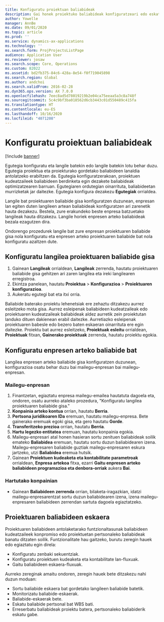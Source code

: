 ```yaml
---
title: Konfiguratu proiektuan baliabideak
description: Gai honek proiektuko baliabideak konfiguratzeari edo eskatzeari buruzko informazioa ematen du.
author: Yowelle
manager: AnnBe
ms.date: 09/01/2020
ms.topic: article
ms.prod: ''
ms.service: dynamics-ax-applications
ms.technology: ''
ms.search.form: ProjProjectsListPage
audience: Application User
ms.reviewer: josaw
ms.search.scope: Core, Operations
ms.custom: 82022
ms.assetid: bd2fb375-84c6-428a-8e54-f0f719045898
ms.search.region: Global
ms.author: andchoi
ms.search.validFrom: 2016-02-28
ms.dyn365.ops.version: AX 7.0.0
ms.openlocfilehash: 7eec8ad5d78019219b2e04ca75eeaa5a3c8a748f
ms.sourcegitcommit: 5c4c9bf3ba018562d6cb3443c01d550489c415fa
ms.translationtype: HT
ms.contentlocale: eu-ES
ms.lasthandoff: 10/16/2020
ms.locfileid: "4071208"
---
```

# <a name="set-up-project-resources"></a>Konfiguratu proiektuan baliabideak

[!include [banner](../includes/banner.md)]

Egutegia konfiguratu eta langile batekin edo langile batekin lotu behar duzu. Egutegia proiektua eta proiekturako gordetako baliabideen lanaldia antolatzeko erabiltzen da. Egutegia konfiguratzerakoan, proiektuen kudeatzaileek baliabideen berdinketa egin dezakete baliabideak optimizatzearen barruan. Egutegiaren ordutegian oinarrituta, baliabideetan murrizketak jar daitezke. Egutegia konfigura dezakezu **Egutegiak** orrialdea.

Langile bat proiektuaren baliabide gisa konfiguratzen duzunean, enpresan lan egiten duten langileen artean baliabideak konfiguratzen ari zarenetik hauta dezakezu. Bestela, zure erakundeko beste enpresa batzuetako langileak hauta ditzakezu. Langile horiek enpresen arteko baliabideak bezala ezagutzen dira.

Ondorengo prozedurek langile bat zure enpresan proiektuaren baliabide gisa nola konfiguratu eta enpresen arteko proiektuaren baliabide bat nola konfiguratu azaltzen dute.

## <a name="set-up-a-worker-as-a-project-resource"></a>Konfiguratu langilea proiektuaren baliabide gisa

1. Gainean **Langileak** orrialdean, **Langileak** zerrenda, hautatu proiektuaren baliabide gisa gehitzen ari zaren langilea eta ireki langilearen erregistroa.
2. Ekintza panelean, hautatu **Proiektua** &gt; **Konfigurazioa** &gt; **Proiektuaren konfigurazioa**.
3. Aukeratu egutegi bat eta itxi orria.

Baliabide baterako proiektu lehenetsiak ere zehaztu ditzakezu aurrez esleitzeko mota gisa. Aurrez esleipenak baliabideen kudeatzaileak edo proiektuaren kudeatzaileak baliabideak aldez aurretik zein proiektutan landuko dituen dakienean erabil daitezke. Aurretiazko esleipenak proiektuaren babesle edo bezero baten eskaeran oinarrituta ere egin daitezke. Proiektu bat aurrez esleitzeko, **Proiektuak esleitu** orrialdean, **Proiektuak** fitxan, **Gainerako proiektuak** zerrenda, hautatu proiektu egokia.

## <a name="set-up-an-intercompany-resource"></a>Konfiguratu enpresen arteko baliabide bat

Langilea enpresen arteko baliabide gisa konfiguratzen duzunean, konfigurazioa osatu behar duzu bai mailegu-enpresan bai mailegu-enpresan.

### <a name="in-the-lending-company"></a>Mailegu-enpresan

1. Finantzetan, egiaztatu enpresa mailegu-emailea hautatuta dagoela eta, ondoren, osatu aurreko ataleko prozedura, "Konfiguratu langilea proiektuaren baliabide gisa."
2. **Konpainia arteko kontua** orrian, hautatu **Berria**.
3. **Pertsona juridikoaren IDa** eremuan, hautatu mailegu-enpresa. Bete gainerako eremuak egoki gisa, eta gero hautatu **Gorde**.
4. **Transferitzeko prezioa** orrian, hautatu **Berria**.
5. **Hartu legezko entitatea** eremuan, hautatu konpainia egokia.
6. Mailegu-enpresari atal honen hasieran sortu zenituen baliabideak soilik emateko **Baliabidea** eremuan, hautatu sortu duzun baliabidearen izena. Mailegu-enpresaren baliabide guztiak mailegu-enpresaren eskura jartzeko, utzi **Baliabidea** eremua hutsik.
7. Gainean **Proiektuen kudeaketa eta kontabilitate parametroak** orrialdean, **Enpresa artekoa** fitxa, ezarri **Gaitu enpresen arteko baliabideen programazioa eta denbora-orriak** aukera **Bai**.

### <a name="in-the-borrowing-company"></a>Hartutako konpainian

- Gainean **Baliabideen zerrenda** orrian, bilaketa-iragazkian, idatzi mailegu-enpresarentzat sortu duzun baliabidearen izena, izena mailegu-enpresaren baliabideen zerrendan sartuta dagoela egiaztatzeko.

## <a name="request-project-resources"></a>Proiektuaren baliabideen eskaera
Proiektuaren baliabideen antolaketarako funtzionaltasunak baliabideen kudeatzaileek konpromiso edo proiektuetan pertsonaleko baliabideak banatu ditzaten soilik. Funtzionalitate hau gaitzeko, burutu zeregin hauek edo egiaztatu egin direla:

- Konfiguratu zenbaki sekuentziak.
- Konfiguratu proiektuen kudeaketa eta kontabilitate lan-fluxuak.
- Gaitu baliabideen eskaera-fluxuak.

Aurreko zereginak amaitu ondoren, zeregin hauek bete ditzakezu nahi duzun moduan:

- Sortu baliabide eskaera bat gordetako langileen baliabide batetik.
- Monitorizatu baliabide-eskaerak.
- Baliabide-eskaerak bete.
- Eskatu baliabide pertsonal bat WBS bati.
- Erreserbatu baliabideak proiektu batera, pertsonaleko baliabiderik eskatu gabe.
